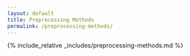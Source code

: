 ```yaml
---
layout: default
title: Preprocessing Methods
permalink: /preprocessing-methods/
---
```


{% include_relative _includes/preprocessing-methods.md %}
